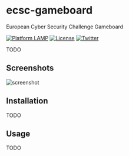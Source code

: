 # ecsc-gameboard
European Cyber Security Challenge Gameboard

[![Platform LAMP](https://img.shields.io/badge/platform-LAMP-orange.svg)](#) [![License](https://img.shields.io/badge/license-MIT-red.svg)](#) [![Twitter](https://img.shields.io/badge/twitter-@enisa_eu-blue.svg)](https://twitter.com/enisa_eu)

TODO

## Screenshots

![screenshot](https://i.imgur.com/6jpxLsm.png)

## Installation

TODO

## Usage

TODO
